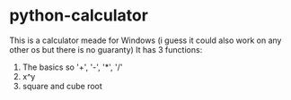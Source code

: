 # python-calculator
This is a calculator meade for Windows (i guess it could also work on any other os but there is no guaranty)
It has 3 functions:   
1. The basics so '+', '-', '*', '/'   
2. x^y   
3. square and cube root
